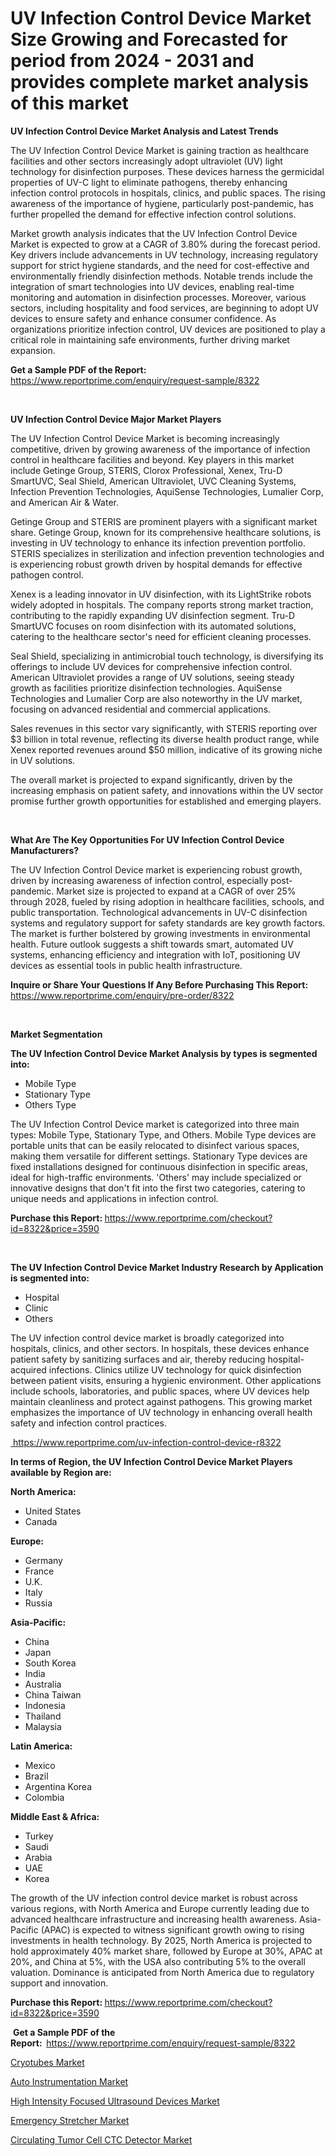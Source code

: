 <p><h1>UV Infection Control Device Market Size Growing and Forecasted for period from 2024 - 2031 and provides complete market analysis of this market</h1></p><p><strong>UV Infection Control Device Market Analysis and Latest Trends</strong></p>
<p><p>The UV Infection Control Device Market is gaining traction as healthcare facilities and other sectors increasingly adopt ultraviolet (UV) light technology for disinfection purposes. These devices harness the germicidal properties of UV-C light to eliminate pathogens, thereby enhancing infection control protocols in hospitals, clinics, and public spaces. The rising awareness of the importance of hygiene, particularly post-pandemic, has further propelled the demand for effective infection control solutions.</p><p>Market growth analysis indicates that the UV Infection Control Device Market is expected to grow at a CAGR of 3.80% during the forecast period. Key drivers include advancements in UV technology, increasing regulatory support for strict hygiene standards, and the need for cost-effective and environmentally friendly disinfection methods. Notable trends include the integration of smart technologies into UV devices, enabling real-time monitoring and automation in disinfection processes. Moreover, various sectors, including hospitality and food services, are beginning to adopt UV devices to ensure safety and enhance consumer confidence. As organizations prioritize infection control, UV devices are positioned to play a critical role in maintaining safe environments, further driving market expansion.</p></p>
<p><strong>Get a Sample PDF of the Report:&nbsp;</strong> <a href="https://www.reportprime.com/enquiry/request-sample/8322">https://www.reportprime.com/enquiry/request-sample/8322</a></p>
<p>&nbsp;</p>
<p><strong>UV Infection Control Device Major Market Players</strong></p>
<p><p>The UV Infection Control Device Market is becoming increasingly competitive, driven by growing awareness of the importance of infection control in healthcare facilities and beyond. Key players in this market include Getinge Group, STERIS, Clorox Professional, Xenex, Tru-D SmartUVC, Seal Shield, American Ultraviolet, UVC Cleaning Systems, Infection Prevention Technologies, AquiSense Technologies, Lumalier Corp, and American Air & Water.</p><p>Getinge Group and STERIS are prominent players with a significant market share. Getinge Group, known for its comprehensive healthcare solutions, is investing in UV technology to enhance its infection prevention portfolio. STERIS specializes in sterilization and infection prevention technologies and is experiencing robust growth driven by hospital demands for effective pathogen control.</p><p>Xenex is a leading innovator in UV disinfection, with its LightStrike robots widely adopted in hospitals. The company reports strong market traction, contributing to the rapidly expanding UV disinfection segment. Tru-D SmartUVC focuses on room disinfection with its automated solutions, catering to the healthcare sector's need for efficient cleaning processes.</p><p>Seal Shield, specializing in antimicrobial touch technology, is diversifying its offerings to include UV devices for comprehensive infection control. American Ultraviolet provides a range of UV solutions, seeing steady growth as facilities prioritize disinfection technologies. AquiSense Technologies and Lumalier Corp are also noteworthy in the UV market, focusing on advanced residential and commercial applications.</p><p>Sales revenues in this sector vary significantly, with STERIS reporting over $3 billion in total revenue, reflecting its diverse health product range, while Xenex reported revenues around $50 million, indicative of its growing niche in UV solutions.</p><p>The overall market is projected to expand significantly, driven by the increasing emphasis on patient safety, and innovations within the UV sector promise further growth opportunities for established and emerging players.</p></p>
<p>&nbsp;</p>
<p><strong>What Are The Key Opportunities For UV Infection Control Device Manufacturers?</strong></p>
<p><p>The UV Infection Control Device market is experiencing robust growth, driven by increasing awareness of infection control, especially post-pandemic. Market size is projected to expand at a CAGR of over 25% through 2028, fueled by rising adoption in healthcare facilities, schools, and public transportation. Technological advancements in UV-C disinfection systems and regulatory support for safety standards are key growth factors. The market is further bolstered by growing investments in environmental health. Future outlook suggests a shift towards smart, automated UV systems, enhancing efficiency and integration with IoT, positioning UV devices as essential tools in public health infrastructure.</p></p>
<p><strong>Inquire or Share Your Questions If Any Before Purchasing This Report:</strong> <a href="https://www.reportprime.com/enquiry/pre-order/8322">https://www.reportprime.com/enquiry/pre-order/8322</a></p>
<p>&nbsp;</p>
<p><strong>Market Segmentation</strong></p>
<p><strong>The UV Infection Control Device Market Analysis by types is segmented into:</strong></p>
<p><ul><li>Mobile Type</li><li>Stationary Type</li><li>Others Type</li></ul></p>
<p><p>The UV Infection Control Device market is categorized into three main types: Mobile Type, Stationary Type, and Others. Mobile Type devices are portable units that can be easily relocated to disinfect various spaces, making them versatile for different settings. Stationary Type devices are fixed installations designed for continuous disinfection in specific areas, ideal for high-traffic environments. 'Others' may include specialized or innovative designs that don't fit into the first two categories, catering to unique needs and applications in infection control.</p></p>
<p><strong>Purchase this Report:&nbsp;</strong><a href="https://www.reportprime.com/checkout?id=8322&price=3590">https://www.reportprime.com/checkout?id=8322&price=3590</a></p>
<p>&nbsp;</p>
<p><strong>The UV Infection Control Device Market Industry Research by Application is segmented into:</strong></p>
<p><ul><li>Hospital</li><li>Clinic</li><li>Others</li></ul></p>
<p><p>The UV infection control device market is broadly categorized into hospitals, clinics, and other sectors. In hospitals, these devices enhance patient safety by sanitizing surfaces and air, thereby reducing hospital-acquired infections. Clinics utilize UV technology for quick disinfection between patient visits, ensuring a hygienic environment. Other applications include schools, laboratories, and public spaces, where UV devices help maintain cleanliness and protect against pathogens. This growing market emphasizes the importance of UV technology in enhancing overall health safety and infection control practices.</p></p>
<p><a href="https://www.reportprime.com/uv-infection-control-device-r8322">&nbsp;https://www.reportprime.com/uv-infection-control-device-r8322</a></p>
<p><strong>In terms of Region, the UV Infection Control Device Market Players available by Region are:</strong></p>
<p>
    <p> <strong> North America: </strong>
        <ul>
            <li>United States</li>
            <li>Canada</li>
        </ul>
        </p> 
    <p> <strong> Europe: </strong>
        <ul>
            <li>Germany</li>
            <li>France</li>
            <li>U.K.</li>
            <li>Italy</li>
            <li>Russia</li>
        </ul>
        </p> 
    <p> <strong> Asia-Pacific: </strong>
        <ul>
            <li>China</li>
            <li>Japan</li>
            <li>South Korea</li>
            <li>India</li>
            <li>Australia</li>
            <li>China Taiwan</li>
            <li>Indonesia</li>
            <li>Thailand</li>
            <li>Malaysia</li>
        </ul>
        </p> 
    <p> <strong> Latin America: </strong>
        <ul>
            <li>Mexico</li>
            <li>Brazil</li>
            <li>Argentina Korea</li>
            <li>Colombia</li>
        </ul>
        </p> 
    <p> <strong> Middle East & Africa: </strong>
        <ul>
            <li>Turkey</li>
            <li>Saudi</li>
            <li>Arabia</li>
            <li>UAE</li>
            <li>Korea</li>
        </ul>
    </p>
    </p>
<p><p>The growth of the UV infection control device market is robust across various regions, with North America and Europe currently leading due to advanced healthcare infrastructure and increasing health awareness. Asia-Pacific (APAC) is expected to witness significant growth owing to rising investments in health technology. By 2025, North America is projected to hold approximately 40% market share, followed by Europe at 30%, APAC at 20%, and China at 5%, with the USA also contributing 5% to the overall valuation. Dominance is anticipated from North America due to regulatory support and innovation.</p></p>
<p><strong>Purchase this Report: </strong><a href="https://www.reportprime.com/checkout?id=8322&price=3590">https://www.reportprime.com/checkout?id=8322&price=3590</a></p>
<p>&nbsp;<strong>Get a Sample PDF of the Report:&nbsp;&nbsp;</strong><a href="https://www.reportprime.com/enquiry/request-sample/8322">https://www.reportprime.com/enquiry/request-sample/8322</a></p>
<p><strong></strong></p>
<p><p><a href="https://medium.com/@hskdk2672/cryotubes-market-research-report-exploring-market-size-and-revenue-analysis-for-cryotubes-market-b9007c8e5518">Cryotubes Market</a></p><p><a href="https://www.linkedin.com/pulse/insights-auto-instrumentation-market-players-size-geographical-talte?trackingId=w4MkiwG3S6aKNLU4v1qiIw%3D%3D">Auto Instrumentation Market</a></p><p><a href="https://issuu.com/reportprime-2/docs/high-intensity-focused-ultrasound-d_608f7e809a873d">High Intensity Focused Ultrasound Devices Market</a></p><p><a href="https://github.com/SamiaChowdhury801/Market-Research-Report-List-1/blob/main/emergency-stretcher-market.md">Emergency Stretcher Market</a></p><p><a href="https://medium.com/@eltaroberts39/global-circulating-tumor-cell-ctc-detector-market-is-projected-to-grow-at-a-cagr-of-11-2-176c4bf5fe99">Circulating Tumor Cell CTC Detector Market</a></p></p>